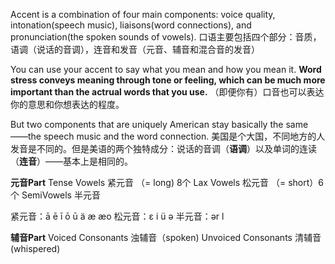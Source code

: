 Accent is a combination of four main components: voice quality, intonation(speech music), liaisons(word connections), and pronunciation(the spoken sounds of vowels).
口语主要包括四个部分：音质，语调（说话的音调），连音和发音（元音、辅音和混合音的发音）

You can use your accent to say what you mean and how you mean it. **Word stress conveys meaning through tone or feeling, which can be much more important than the actrual words that you use.**
（即便你有）口音也可以表达你的意思和你想表达的程度。

But two components that are uniquely American stay basically the same——the speech music and the word connection. 
美国是个大国，不同地方的人发音是不同的。但是美语的两个独特成分：说话的音调（**语调**）以及单词的连读（**连音**）——基本上是相同的。

**元音Part**
Tense Vowels 紧元音  （= long) 8个
Lax Vowels 松元音 （= short）6个
SemiVowels 半元音

紧元音：ā ē ī ō ū ä æ æo
松元音：ε i ü ə
半元音：ər l

**辅音Part**
Voiced Consonants 浊辅音（spoken)
Unvoiced Consonants 清辅音(whispered)

